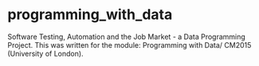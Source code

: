 # programming_with_data

Software Testing, Automation and the Job Market - a Data Programming Project. 
This was written for the module: Programming with Data/ CM2015 (University of London). 

